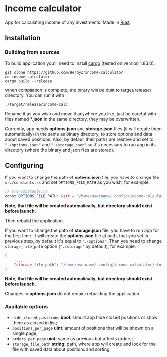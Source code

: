 # Income calculator

App for calculating income of any investments. Made in [Rust](https://www.rust-lang.org/).

## Installation
### Building from sources
To build application you'll need to install [cargo](https://www.rust-lang.org/tools/install) (tested on version 1.83.0).


```
git clone https://github.com/HerbyZ/income-calculator
cd income-calculator
cargo build --release
```

When compilation is complete, the binary will be built to target/release/ directory. You can run it with

```
./target/release/income-calc
```

Rename it as you wish and move it anywhere you like, just be careful with files named __*.json__ in the same directory, they may be overwritten.

Currently, app needs __options.json__ and __storage.json__ files (it will create them automatically) in the same as binary directory, to store options and data about saved positions. Also, by default their paths are relative and set to `"./options.json"` and `"./storage.json"` so it's necessary to run app in its directory (where the binary and json files are stored).

## Configuring

If you want to change the path of __options.json__ file, you have to change file `src/constants.rs` and set `OPTIONS_FILE_PATH` as you wish, for example:

```rust
// src/constants.rs
const OPTIONS_FILE_PATH: &str = "/home/username/.config/income-calculator/options.json"
```

__Note, that file will be created automatically, but directory should exist before launch.__

Then rebuild the application.

If you want to change the path of __storage.json__ file, you have to run app for the first time. It will create the __options.json__ file at path, that you set in previous step, by default it's equal to `"./options"`. Than you need to change `storage_file_path` option (`"./storage"` by default), for example:

```json
{
    ...,
    "storage_file_path": "/home/username/.config/income-calculator/storage.json"
}
```

__Note, that file will be created automatically, but directory should exist before launch.__

Changes in __options.json__ do not require rebuilding the application.

### Available options
* `hide_closed_positions` __bool__: should app hide closed positions or show them as closed in list; 
* `positions_per_page` __uint__: amount of positions that will be shown on a single page;
* `orders_per_page` __uint__: same as previous but affects orders;
* `storage_file_path` __string__: path, where app will create and look for the file with saved data about positions and sorting.
